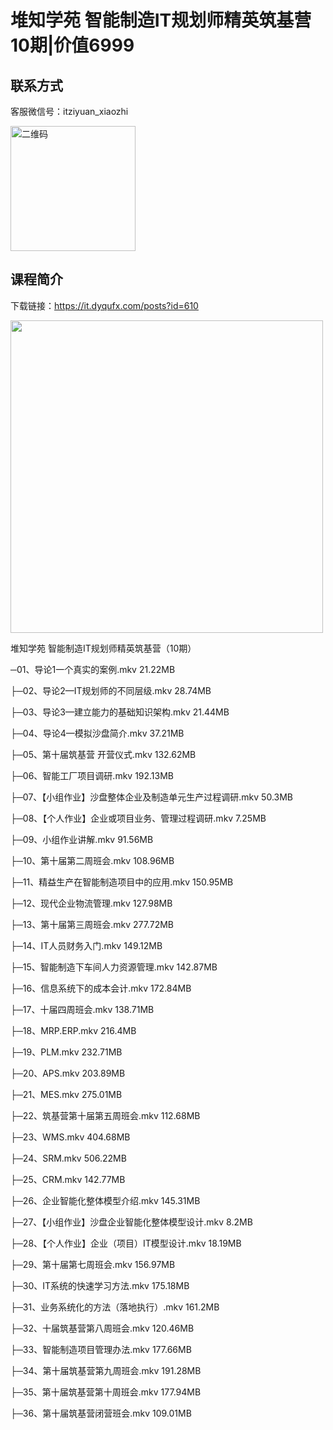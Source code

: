 # 堆知学苑 智能制造IT规划师精英筑基营10期|价值6999

## 联系方式

客服微信号：itziyuan_xiaozhi

<img src="https://ziyuanyun.oss-cn-guangzhou.aliyuncs.com/common/20240614073449/666b82192834a.jpg" width="200" height="200" alt="二维码">

## 课程简介

下载链接：https://it.dyqufx.com/posts?id=610

<img src="https://ziyuanyun.oss-cn-guangzhou.aliyuncs.com/yun/20240515152130/6644627a8b58b.jpg" width="500" alt="">

  堆知学苑 智能制造IT规划师精英筑基营（10期）



 ─01、导论1一个真实的案例.mkv 21.22MB

 ├─02、导论2—IT规划师的不同层级.mkv 28.74MB

 ├─03、导论3—建立能力的基础知识架构.mkv 21.44MB

 ├─04、导论4—模拟沙盘简介.mkv 37.21MB

 ├─05、第十届筑基营 开营仪式.mkv 132.62MB

 ├─06、智能工厂项目调研.mkv 192.13MB

 ├─07、【小组作业】沙盘整体企业及制造单元生产过程调研.mkv 50.3MB

 ├─08、【个人作业】企业或项目业务、管理过程调研.mkv 7.25MB

 ├─09、小组作业讲解.mkv 91.56MB

 ├─10、第十届第二周班会.mkv 108.96MB

 ├─11、精益生产在智能制造项目中的应用.mkv 150.95MB

 ├─12、现代企业物流管理.mkv 127.98MB

 ├─13、第十届第三周班会.mkv 277.72MB

 ├─14、IT人员财务入门.mkv 149.12MB

 ├─15、智能制造下车间人力资源管理.mkv 142.87MB

 ├─16、信息系统下的成本会计.mkv 172.84MB

 ├─17、十届四周班会.mkv 138.71MB

 ├─18、MRP.ERP.mkv 216.4MB

 ├─19、PLM.mkv 232.71MB

 ├─20、APS.mkv 203.89MB

 ├─21、MES.mkv 275.01MB

 ├─22、筑基营第十届第五周班会.mkv 112.68MB

 ├─23、WMS.mkv 404.68MB

 ├─24、SRM.mkv 506.22MB

 ├─25、CRM.mkv 142.77MB

 ├─26、企业智能化整体模型介绍.mkv 145.31MB

 ├─27、【小组作业】沙盘企业智能化整体模型设计.mkv 8.2MB

 ├─28、【个人作业】企业（项目）IT模型设计.mkv 18.19MB

 ├─29、第十届第七周班会.mkv 156.97MB

 ├─30、IT系统的快速学习方法.mkv 175.18MB

 ├─31、业务系统化的方法（落地执行）.mkv 161.2MB

 ├─32、十届筑基营第八周班会.mkv 120.46MB

 ├─33、智能制造项目管理办法.mkv 177.66MB

 ├─34、第十届筑基营第九周班会.mkv 191.28MB

 ├─35、第十届筑基营第十周班会.mkv 177.94MB

 ├─36、第十届筑基营闭营班会.mkv 109.01MB

  